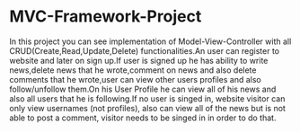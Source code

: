 # MVC-Framework-Project
In this project you can see implementation of Model-View-Controller with all CRUD(Create,Read,Update,Delete) functionalities.An user can register to website and later on sign up.If user is signed up he has ability to write news,delete news that he wrote,comment on news and also delete comments that he wrote,user can view other users profiles and also follow/unfollow them.On his User Profile he can view all of his news and also all users that he is following.If no user is singed in, website visitor can only view usernames (not profiles), also can view all of the news but is not able to post a comment, visitor needs to be singed in in order to do that.

